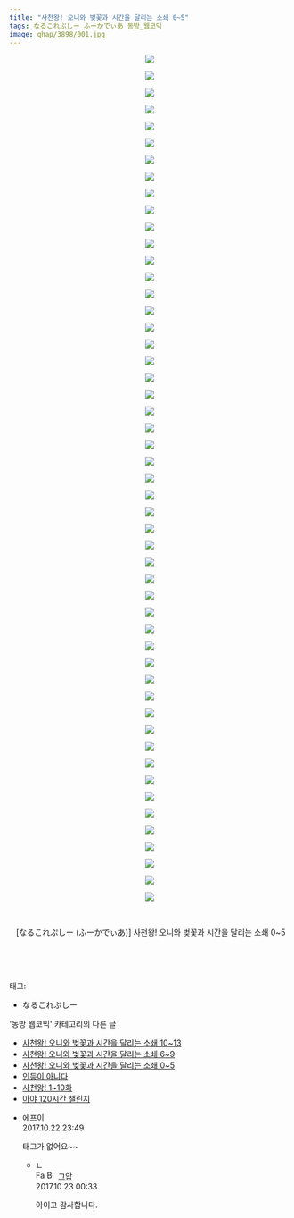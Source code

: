 ```yaml
---
title: "사천왕! 오니와 벚꽃과 시간을 달리는 소쇄 0~5"
tags: なるこれぷしー ふーかでぃあ 동방_웹코믹
image: ghap/3898/001.jpg
---
```

<div class="article">
<p style="text-align: center; clear: none; float: none;"><img src="{{ site.nasurl }}/ghap/3898/001.jpg"/></p>
<p style="text-align: center; clear: none; float: none;"><img src="{{ site.nasurl }}/ghap/3898/002.jpg"/></p>
<p style="text-align: center; clear: none; float: none;"><img src="{{ site.nasurl }}/ghap/3898/003.jpg"/></p>
<p style="text-align: center; clear: none; float: none;"><img src="{{ site.nasurl }}/ghap/3898/004.jpg"/></p>
<p style="text-align: center; clear: none; float: none;"><img src="{{ site.nasurl }}/ghap/3898/005.jpg"/></p>
<p style="text-align: center; clear: none; float: none;"><img src="{{ site.nasurl }}/ghap/3898/006.jpg"/></p>
<p style="text-align: center; clear: none; float: none;"><img src="{{ site.nasurl }}/ghap/3898/007.jpg"/></p>
<p style="text-align: center; clear: none; float: none;"><img src="{{ site.nasurl }}/ghap/3898/008.jpg"/></p>
<p style="text-align: center; clear: none; float: none;"><img src="{{ site.nasurl }}/ghap/3898/009.jpg"/></p>
<p style="text-align: center; clear: none; float: none;"><img src="{{ site.nasurl }}/ghap/3898/010.jpg"/></p>
<p style="text-align: center; clear: none; float: none;"><img src="{{ site.nasurl }}/ghap/3898/011.jpg"/></p>
<p style="text-align: center; clear: none; float: none;"><img src="{{ site.nasurl }}/ghap/3898/012.jpg"/></p>
<p style="text-align: center; clear: none; float: none;"><img src="{{ site.nasurl }}/ghap/3898/013.jpg"/></p>
<p style="text-align: center; clear: none; float: none;"><img src="{{ site.nasurl }}/ghap/3898/014.jpg"/></p>
<p style="text-align: center; clear: none; float: none;"><img src="{{ site.nasurl }}/ghap/3898/015.jpg"/></p>
<p style="text-align: center; clear: none; float: none;"><img src="{{ site.nasurl }}/ghap/3898/016.jpg"/></p>
<p style="text-align: center; clear: none; float: none;"><img src="{{ site.nasurl }}/ghap/3898/017.jpg"/></p>
<p style="text-align: center; clear: none; float: none;"><img src="{{ site.nasurl }}/ghap/3898/018.jpg"/></p>
<p style="text-align: center; clear: none; float: none;"><img src="{{ site.nasurl }}/ghap/3898/019.jpg"/></p>
<p style="text-align: center; clear: none; float: none;"><img src="{{ site.nasurl }}/ghap/3898/020.jpg"/></p>
<p style="text-align: center; clear: none; float: none;"><img src="{{ site.nasurl }}/ghap/3898/021.jpg"/></p>
<p style="text-align: center; clear: none; float: none;"><img src="{{ site.nasurl }}/ghap/3898/022.jpg"/></p>
<p style="text-align: center; clear: none; float: none;"><img src="{{ site.nasurl }}/ghap/3898/023.jpg"/></p>
<p style="text-align: center; clear: none; float: none;"><img src="{{ site.nasurl }}/ghap/3898/024.jpg"/></p>
<p style="text-align: center; clear: none; float: none;"><img src="{{ site.nasurl }}/ghap/3898/025.jpg"/></p>
<p style="text-align: center; clear: none; float: none;"><img src="{{ site.nasurl }}/ghap/3898/026.jpg"/></p>
<p style="text-align: center; clear: none; float: none;"><img src="{{ site.nasurl }}/ghap/3898/027.jpg"/></p>
<p style="text-align: center; clear: none; float: none;"><img src="{{ site.nasurl }}/ghap/3898/028.jpg"/></p>
<p style="text-align: center; clear: none; float: none;"><img src="{{ site.nasurl }}/ghap/3898/029.jpg"/></p>
<p style="text-align: center; clear: none; float: none;"><img src="{{ site.nasurl }}/ghap/3898/030.jpg"/></p>
<p style="text-align: center; clear: none; float: none;"><img src="{{ site.nasurl }}/ghap/3898/031.jpg"/></p>
<p style="text-align: center; clear: none; float: none;"><img src="{{ site.nasurl }}/ghap/3898/032.jpg"/></p>
<p style="text-align: center; clear: none; float: none;"><img src="{{ site.nasurl }}/ghap/3898/033.jpg"/></p>
<p style="text-align: center; clear: none; float: none;"><img src="{{ site.nasurl }}/ghap/3898/034.jpg"/></p>
<p style="text-align: center; clear: none; float: none;"><img src="{{ site.nasurl }}/ghap/3898/035.jpg"/></p>
<p style="text-align: center; clear: none; float: none;"><img src="{{ site.nasurl }}/ghap/3898/036.jpg"/></p>
<p style="text-align: center; clear: none; float: none;"><img src="{{ site.nasurl }}/ghap/3898/037.jpg"/></p>
<p style="text-align: center; clear: none; float: none;"><img src="{{ site.nasurl }}/ghap/3898/038.jpg"/></p>
<p style="text-align: center; clear: none; float: none;"><img src="{{ site.nasurl }}/ghap/3898/039.jpg"/></p>
<p style="text-align: center; clear: none; float: none;"><img src="{{ site.nasurl }}/ghap/3898/040.jpg"/></p>
<p style="text-align: center; clear: none; float: none;"><img src="{{ site.nasurl }}/ghap/3898/041.jpg"/></p>
<p style="text-align: center; clear: none; float: none;"><img src="{{ site.nasurl }}/ghap/3898/042.jpg"/></p>
<p style="text-align: center; clear: none; float: none;"><img src="{{ site.nasurl }}/ghap/3898/043.jpg"/></p>
<p style="text-align: center; clear: none; float: none;"><img src="{{ site.nasurl }}/ghap/3898/044.jpg"/></p>
<p style="text-align: center; clear: none; float: none;"><img src="{{ site.nasurl }}/ghap/3898/045.jpg"/></p>
<p style="text-align: center; clear: none; float: none;"><img src="{{ site.nasurl }}/ghap/3898/046.jpg"/></p>
<p style="text-align: center; clear: none; float: none;"><img src="{{ site.nasurl }}/ghap/3898/047.jpg"/></p>
<p style="text-align: center; clear: none; float: none;"><img src="{{ site.nasurl }}/ghap/3898/048.jpg"/></p>
<p style="text-align: center; clear: none; float: none;"><img src="{{ site.nasurl }}/ghap/3898/049.jpg"/></p>
<p style="text-align: center; clear: none; float: none;"><img src="{{ site.nasurl }}/ghap/3898/050.jpg"/></p>
<p style="text-align: center; clear: none; float: none;"><img src="{{ site.nasurl }}/ghap/3898/051.jpg"/></p>
<p style="text-align: center; clear: none; float: none;"><br/></p>
<p style="text-align: center; clear: none; float: none;"> [なるこれぷしー (ふーかでぃあ)] 사천왕! 오니와 벚꽃과 시간을 달리는 소쇄 0~5</p>
<p style="text-align: center; clear: none; float: none;"><br/></p>
<p style="text-align: center;"><br/></p>
</div><div class="tagTrail">
<p>태그: </p>
<ul>
<li>なるこれぷしー</li>
</ul>
</div><div class="another">
<p>'동방 웹코믹' 카테고리의 다른 글</p>
<ul>
<li><a href="/2017-10-22-ghap_3900">사천왕! 오니와 벚꽃과 시간을 달리는 소쇄 10~13</a></li>
<li><a href="/2017-10-22-ghap_3899">사천왕! 오니와 벚꽃과 시간을 달리는 소쇄 6~9</a></li>
<li><a href="/2017-10-22-ghap_3898">사천왕! 오니와 벚꽃과 시간을 달리는 소쇄 0~5</a></li>
<li><a href="/2017-10-22-ghap_3897">인등이 아니다</a></li>
<li><a href="/2017-10-22-ghap_3896">사천왕! 1~10화</a></li>
<li><a href="/2017-10-22-ghap_3883">아야 120시간 챌린지</a></li>
</ul>
</div><div class="cb_module cb_fluid">
<div class="cb_wrt cb_profile">
<div class="comment">
<ul>
<li class="cb_thumb_off" id="comment15112102">
<div class="cb_comment_area">
<div class="cb_info_area">
<div class="cb_section">
<span class="cb_nick_name">에프이</span>
</div>
<div class="cb_section">
<span class="cb_date">2017.10.22 23:49 </span>
</div>
</div>
<div class="cb_dsc_comment">
<p class="cb_dsc">
											태그가 없어요~~
										</p>
</div>
<ul>
<li class="cb_thumb_off" id="comment15112131">
<span class="cb_bu_subnode">ㄴ</span>
<div class="cb_comment_area">
<div class="cb_info_area">
<div class="cb_section">
<span class="cb_nick_name"><img alt="Favicon of https://ghaptouhou.tistory.com" height="16" onerror="this.onerror=null;this.parentNode.removeChild(this)" src="https://ghaptouhou.tistory.com/favicon.ico" width="16"/> <img alt="BlogIcon" height="16" onerror="this.parentNode.removeChild(this)" src="https://ghaptouhou.tistory.com/index.gif" width="16"/> <a href="https://ghaptouhou.tistory.com" onclick="return openLinkInNewWindow(this)"> 그압</a><span class="tistoryProfileLayerTrigger" onclick='TistoryProfile.show(event, this, {"title":"\uc800\uae30 \uc774\uac70 \ub098\uc911\uc5d0 \uc218\uc815 \uac00\ub2a5\ud558\ub098\uc694","url":"https:\/\/ghap.tistory.com","nickname":"\uadf8\uc555","items":[]}); return false;'></span></span>
</div>
<div class="cb_section">
<span class="cb_date">2017.10.23 00:33 </span>
</div>
</div>
<div class="cb_dsc_comment">
<p class="cb_dsc">
																아이고 감사합니다.
															</p>
</div>
</div>
</li>
</ul>
</div></li>
</ul>
</div>
</div><!-- commentList close -->
</div>